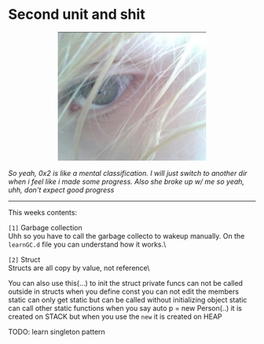 # Second unit and shit

<p align="center">
    <img src="img/w2.png" style="width: 60%; height: auto;"> </img>
</p>

<p><i> So yeah, 0x2 is like a mental classification. I will just switch to another dir when i feel like i made some progress. Also she broke up w/ me so yeah, uhh, don't expect good progress </i></p>

---
This weeks contents:

``[1]`` Garbage collection\
Uhh so you have to call the garbage collecto to wakeup manually. On the `learnGC.d` file you can understand how it works.\

``[2]`` Struct\
Structs are all copy by value, not reference\


You can also use this(...) to init the struct
private funcs can not be called outside in structs
when you define const you can not edit the members
static can only get static but can be called without initializing object
static can call other static functions
when you say auto p = new Person(..) it is created on STACK
but when you use the `new` it is created on HEAP


TODO: learn singleton pattern
